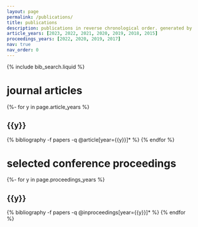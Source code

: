 ```yaml
---
layout: page
permalink: /publications/
title: publications
description: publications in reverse chronological order. generated by jekyll-scholar.
article_years: [2023, 2022, 2021, 2020, 2019, 2018, 2015]
proceedings_years: [2022, 2020, 2019, 2017]
nav: true
nav_order: 0
---
```


<!-- _pages/publications.md -->

<!-- Bibsearch Feature -->

{% include bib_search.liquid %}

<div class="publications">

<h1>journal articles</h1>
{%- for y in page.article_years %}
  <h2 class="year">{{y}}</h2>
  {% bibliography -f papers -q @article[year={{y}}]* %}
{% endfor %}
<h1>selected conference proceedings</h1>
{%- for y in page.proceedings_years %}
  <h2 class="year">{{y}}</h2>
  {% bibliography -f papers -q @inproceedings[year={{y}}]* %}
{% endfor %}
</div>
